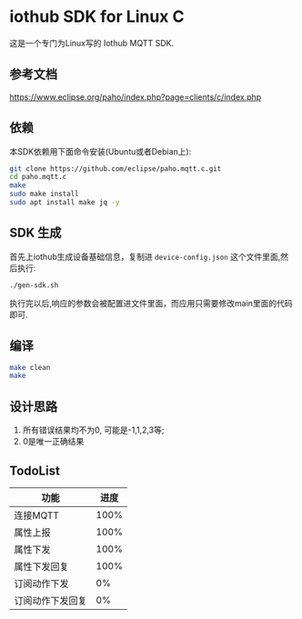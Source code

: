 # iothub SDK for Linux C
这是一个专门为Linux写的 Iothub MQTT SDK.
## 参考文档
https://www.eclipse.org/paho/index.php?page=clients/c/index.php
## 依赖
本SDK依赖用下面命令安装(Ubuntu或者Debian上):
```sh
git clone https://github.com/eclipse/paho.mqtt.c.git
cd paho.mqtt.c
make
sudo make install
sudo apt install make jq -y
```
## SDK 生成
首先上iothub生成设备基础信息，复制进 `device-config.json` 这个文件里面,然后执行:
```
./gen-sdk.sh
```

执行完以后,响应的参数会被配置进文件里面，而应用只需要修改main里面的代码即可.
## 编译
```bash
make clean
make
```
## 设计思路
1. 所有错误结果均不为0, 可能是-1,1,2,3等;
2. 0是唯一正确结果

## TodoList
| 功能             | 进度 |
| ---------------- | ---- |
| 连接MQTT         | 100% |
| 属性上报         | 100% |
| 属性下发         | 100% |
| 属性下发回复     | 100% |
| 订阅动作下发     | 0%   |
| 订阅动作下发回复 | 0%   |